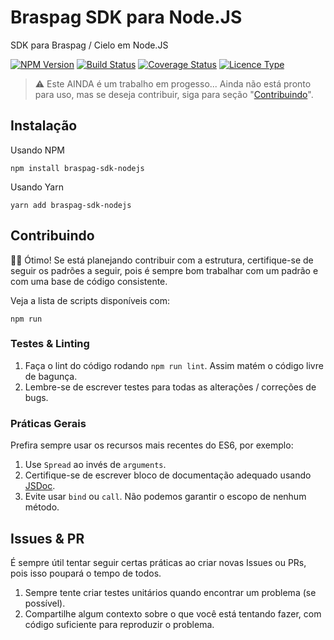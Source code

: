 # Braspag SDK para Node.JS

SDK para Braspag / Cielo em Node.JS

[![NPM Version][npm-image]][npm-url]
[![Build Status][travis-image]][travis-url]
[![Coverage Status][coverage-image]][coverage-url]
[![Licence Type][licence-image]][licence-url]

> :warning: Este AINDA é um trabalho em progesso... Ainda não está pronto para uso, mas se deseja contribuir, siga para seção "[Contribuindo](#contribuindo)".

## Instalação

Usando NPM
```
npm install braspag-sdk-nodejs
```

Usando Yarn
```
yarn add braspag-sdk-nodejs
```

## Contribuindo

:clap::clap: Ótimo! Se está planejando contribuir com a estrutura, certifique-se de seguir os padrões a seguir, pois é sempre bom trabalhar com um padrão e com uma base de código consistente.

Veja a lista de scripts disponíveis com:
```
npm run
```

### Testes & Linting

1. Faça o lint do código rodando `npm run lint`. Assim matém o código livre de bagunça.
2. Lembre-se de escrever testes para todas as alterações / correções de bugs.


### Práticas Gerais

Prefira sempre usar os recursos mais recentes do ES6, por exemplo:

1. Use `Spread` ao invés de `arguments`.
2. Certifique-se de escrever bloco de documentação adequado usando [JSDoc](http://usejsdoc.org/).
3. Evite usar `bind` ou `call`. Não podemos garantir o escopo de nenhum método.

## Issues & PR

É sempre útil tentar seguir certas práticas ao criar novas Issues ou PRs, pois isso poupará o tempo de todos.

1. Sempre tente criar testes unitários quando encontrar um problema (se possível).
2. Compartilhe algum contexto sobre o que você está tentando fazer, com código suficiente para reproduzir o problema.

[npm-image]: https://img.shields.io/npm/v/braspag-sdk.svg
[npm-url]: https://www.npmjs.com/package/braspag-sdk

[licence-url]: https://github.com/italoiz/braspag-sdk-nodejs/blob/develop/LICENSE
[licence-image]: https://img.shields.io/npm/l/braspag-sdk.svg

[travis-url]: https://travis-ci.org/italoiz/braspag-sdk-nodejs
[travis-image]: https://travis-ci.org/italoiz/braspag-sdk-nodejs.svg?branch=master

[coverage-url]: https://coveralls.io/github/italoiz/braspag-sdk-nodejs?branch=master
[coverage-image]: https://coveralls.io/repos/github/italoiz/braspag-sdk-nodejs/badge.svg?branch=master
